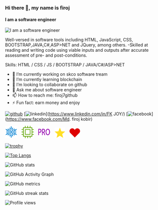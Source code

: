 ### Hi there 👋, my name is firoj
#### I am a software engineer
![I am a software engineer](https://arturssmirnovs.github.io/github-profile-readme-generator/images/banner.png)

Well-versed in software tools including HTML, JavaScript, CSS, BOOTSTRAP,JAVA,C#,ASP>NET and JQuery, among others. -Skilled at reading and writing code using viable inputs and outputs after accurate assessment of pre- and post-conditions. 

Skills: HTML / CSS / JS / BOOTSTRAP / JAVA/C#/ASP>NET

- 🔭 I’m currently working on skco software tream 
- 🌱 I’m currently learning blockchain 
- 👯 I’m looking to collaborate on github 
- 💬 Ask me about software engineer 
- 📫 How to reach me: firoj7github 
- ⚡ Fun fact: earn money and enjoy 


[<img src='https://cdn.jsdelivr.net/npm/simple-icons@3.0.1/icons/github.svg' alt='github' height='40'>](https://github.com/firoj7github)  [<img src='https://cdn.jsdelivr.net/npm/simple-icons@3.0.1/icons/linkedin.svg' alt='linkedin' height='40'>](https://www.linkedin.com/in/FK JOY/)  [<img src='https://cdn.jsdelivr.net/npm/simple-icons@3.0.1/icons/facebook.svg' alt='facebook' height='40'>](https://www.facebook.com/Md. firoj kobir)  

<a href='https://archiveprogram.github.com/'><img src='https://raw.githubusercontent.com/acervenky/animated-github-badges/master/assets/acbadge.gif' width='40' height='40'></a> <a href='https://docs.github.com/en/developers'><img src='https://raw.githubusercontent.com/acervenky/animated-github-badges/master/assets/devbadge.gif' width='40' height='40'></a> <a href='https://github.com/pricing'><img src='https://raw.githubusercontent.com/acervenky/animated-github-badges/master/assets/pro.gif' width='40' height='40'></a> <a href='https://stars.github.com/'><img src='https://raw.githubusercontent.com/acervenky/animated-github-badges/master/assets/starbadge.gif' width='35' height='35'></a> <a href='https://docs.github.com/en/github/supporting-the-open-source-community-with-github-sponsors'><img src='https://raw.githubusercontent.com/acervenky/animated-github-badges/master/assets/sponsorbadge.gif' width='35' height='35'></a> 

[![trophy](https://github-profile-trophy.vercel.app/?username=firoj7github)](https://github.com/ryo-ma/github-profile-trophy)

[![Top Langs](https://github-readme-stats.vercel.app/api/top-langs/?username=firoj7github)](https://github.com/anuraghazra/github-readme-stats)

![GitHub stats](https://github-readme-stats.vercel.app/api?username=firoj7github&show_icons=true&count_private=true)  

![GitHub Activity Graph](https://activity-graph.herokuapp.com/graph?username=firoj7github)  

![GitHub metrics](https://metrics.lecoq.io/firoj7github)  

![GitHub streak stats](https://github-readme-streak-stats.herokuapp.com/?user=firoj7github)  

![Profile views](https://gpvc.arturio.dev/firoj7github)  

